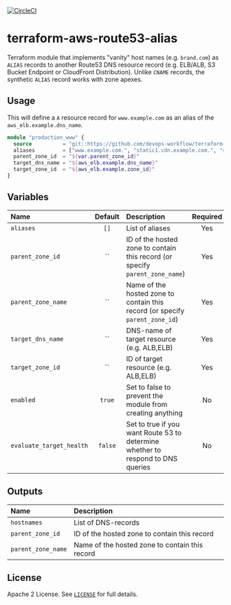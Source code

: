 [![CircleCI](https://circleci.com/gh/devops-workflow/terraform-aws-route53-alias.svg?style=svg)](https://circleci.com/gh/devops-workflow/terraform-aws-route53-alias)

# terraform-aws-route53-alias

Terraform module that implements "vanity" host names (e.g. `brand.com`) as `ALIAS` records to another Route53 DNS resource record (e.g. ELB/ALB, S3 Bucket Endpoint or CloudFront Distribution).
Unlike `CNAME` records, the synthetic `ALIAS` record works with zone apexes.


## Usage

This will define a `A` resource record for `www.example.com` as an alias of the `aws_elb.example.dns_name`.

```terraform
module "production_www" {
  source          = "git::https://github.com/devops-workflow/terraform-aws-route53-alias.git?ref=master"
  aliases         = ["www.example.com.", "static1.cdn.example.com.", "static2.cdn.example.com"]
  parent_zone_id  = "${var.parent_zone_id}"
  target_dns_name = "${aws_elb.example.dns_name}"
  target_zone_id  = "${aws_elb.example.zone_id}"
}
```

## Variables

| Name                     | Default | Description                                                                     | Required |
|:-------------------------|:-------:|:--------------------------------------------------------------------------------|:--------:|
| `aliases`                |  `[]`   | List of aliases                                                                 |   Yes    |
| `parent_zone_id`         |   ``    | ID of the hosted zone to contain this record  (or specify `parent_zone_name`)   |   Yes    |
| `parent_zone_name`       |   ``    | Name of the hosted zone to contain this record (or specify `parent_zone_id`)    |   Yes    |
| `target_dns_name`        |   ``    | DNS-name of target resource (e.g. ALB,ELB)                                      |   Yes    |
| `target_zone_id`         |   ``    | ID of target resource (e.g. ALB,ELB)                                            |   Yes    |
| `enabled`                | `true`  | Set to false to prevent the module from creating anything                       |    No    |
| `evaluate_target_health` | `false` | Set to true if you want Route 53 to determine whether to respond to DNS queries |    No    |


## Outputs

| Name               | Description                                    |
|:-------------------|:-----------------------------------------------|
| `hostnames`        | List of DNS-records                            |
| `parent_zone_id`   | ID of the hosted zone to contain this record   |
| `parent_zone_name` | Name of the hosted zone to contain this record |

## License

Apache 2 License. See [`LICENSE`](LICENSE) for full details.

